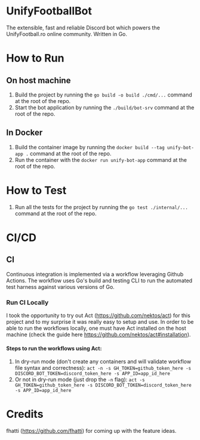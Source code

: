 # UnifyFootballBot
The extensible, fast and reliable Discord bot which powers the UnifyFootball.ro online community. Written in Go.

# How to Run
## On host machine
1. Build the project by running the `go build -o build ./cmd/...` command at the root of the repo.
2. Start the bot application by running the `./build/bot-srv` command at the root of the repo.

## In Docker
1. Build the container image by running the `docker build --tag unify-bot-app .` command at the root of the repo.
2. Run the container with the `docker run unify-bot-app` command at the root of the repo.

# How to Test
1. Run all the tests for the project by running the `go test ./internal/...` command at the root of the repo.

# CI/CD
## CI
Continuous integration is implemented via a workflow leveraging Github Actions. The workflow uses Go's build and testing CLI to run the
automated test harness against various versions of Go.

### Run CI Locally
I took the opportunity to try out Act (https://github.com/nektos/act) for this project and to my surprise it was really easy to setup and use. In order to be able to run the workflows locally, one must have Act installed on the host machine (check the guide here https://github.com/nektos/act#installation). 

#### Steps to run the workflows using Act:
1. In dry-run mode (don't create any containers and will validate workflow file syntax and correctness): `act -n -s GH_TOKEN=github_token_here -s DISCORD_BOT_TOKEN=discord_token_here -s APP_ID=app_id_here`
2. Or not in dry-run mode (just drop the `-n` flag): `act -s GH_TOKEN=github_token_here -s DISCORD_BOT_TOKEN=discord_token_here -s APP_ID=app_id_here`

# Credits
fhatti (https://github.com/fhatti) for coming up with the feature ideas.